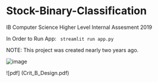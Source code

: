 # Stock-Binary-Classification
IB Computer Science Higher Level Internal Assesment 2019

In Order to Run App: 
<code> streamlit run app.py </code>

NOTE: This project was created nearly two years ago.

![image](https://user-images.githubusercontent.com/63440709/179782226-9f842428-6328-4220-8136-b3797ecedbc2.png)

![pdf] (Crit_B_Design.pdf)

